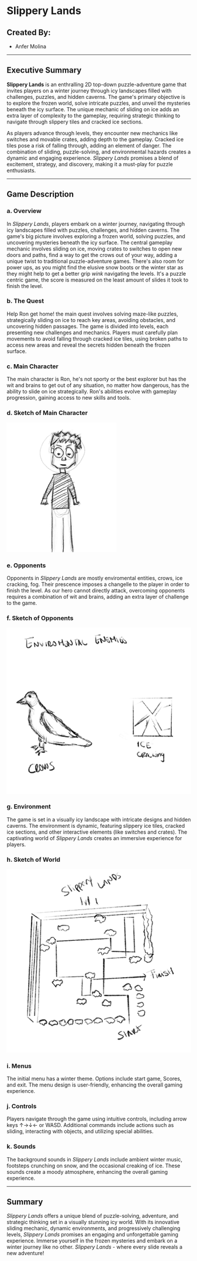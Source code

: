 # Slippery Lands

## Created By:
- Anfer Molina


---

## Executive Summary

**Slippery Lands** is an enthralling 2D top-down puzzle-adventure game that invites players on a winter journey through icy landscapes filled with challenges, puzzles, and hidden caverns. 
The game's primary objective is to explore the frozen world, solve intricate puzzles, and unveil the mysteries beneath the icy surface. 
The unique mechanic of sliding on ice adds an extra layer of complexity to the gameplay, requiring strategic thinking to navigate through slippery tiles and cracked ice sections.

As players advance through levels, they encounter new mechanics like switches and movable crates, adding depth to the gameplay. Cracked ice tiles pose a risk of falling through, adding an element of danger. 
The combination of sliding, puzzle-solving, and environmental hazards creates a dynamic and engaging experience. *Slippery Lands* promises a blend of excitement, strategy, and discovery, making it a must-play for puzzle enthusiasts.

---

## Game Description

### a. Overview

In *Slippery Lands*, players embark on a winter journey, navigating through icy landscapes filled with puzzles, challenges, and hidden caverns. 
The game's big picture involves exploring a frozen world, solving puzzles, and uncovering mysteries beneath the icy surface. 
The central gameplay mechanic involves sliding on ice, moving crates to switches to open new doors and paths, find a way to get the crows out of your way, adding a unique twist to traditional puzzle-adventure games.
There's also room for power ups, as you might find the elusive snow boots or the winter star as they might help to get a better grip *wink* navigating the levels.
It's a puzzle centric game, the score is measured on the least amount of slides it took to finish the level. 


### b. The Quest

Help Ron get home! the main quest involves solving maze-like puzzles, strategically sliding on ice to reach key areas, avoiding obstacles, and uncovering hidden passages. 
The game is divided into levels, each presenting new challenges and mechanics. Players must carefully plan movements to avoid falling through cracked ice tiles, 
using broken paths to access new areas and reveal the secrets hidden beneath the frozen surface.

### c. Main Character

The main character is Ron, he's not sporty or the best explorer but has the wit and brains to get out of any situation, no matter how dangerous, has the ability to slide on ice strategically. 
Ron's abilities evolve with gameplay progression, gaining access to new skills and tools. 

### d. Sketch of Main Character

<img src="maincharacterSketchv0_1.JPG" alt="Main Character Sketch" width="300"/>


### e. Opponents

Opponents in *Slippery Lands* are mostly enviromental entities, crows, ice cracking, fog. Their prescence imposes a changelle to the player in order to finish the level. 
As our hero cannot directly attack, overcoming opponents requires a combination of wit and brains, adding an extra layer of challenge to the game.

### f. Sketch of Opponents

![Enemies Sketch](./enemiesSketchv0_1.jpg)


### g. Environment

The game is set in a visually icy landscape with intricate designs and hidden caverns. The environment is dynamic, featuring slippery ice tiles, cracked ice sections, and other interactive elements (like switches and crates). 
The captivating world of *Slippery Lands* creates an immersive experience for players.

### h. Sketch of World

![Level Sketch](./firstLevelSketchv0_1.jpg)


### i. Menus

The initial menu has a winter theme. Options include start game, Scores, and exit. The menu design is user-friendly, enhancing the overall gaming experience.

### j. Controls

Players navigate through the game using intuitive controls, including arrow keys ↑→↓← or WASD. Additional commands include actions such as sliding, interacting with objects, and utilizing special abilities.

### k. Sounds

The background sounds in *Slippery Lands* include ambient winter music, footsteps crunching on snow, and the occasional creaking of ice. 
These sounds create a moody atmosphere, enhancing the overall gaming experience.

---

## Summary

*Slippery Lands* offers a unique blend of puzzle-solving, adventure, and strategic thinking set in a visually stunning icy world. With its innovative sliding mechanic, 
dynamic environments, and progressively challenging levels, *Slippery Lands* promises an engaging and unforgettable gaming experience. 
Immerse yourself in the frozen mysteries and embark on a winter journey like no other. *Slippery Lands* - where every slide reveals a new adventure!
